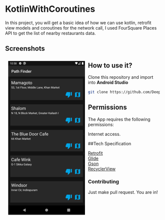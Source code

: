 # KotlinWithCoroutines


In this project, you will get a basic idea of how we can use kotlin, retrofit view models and coroutines for the network call, I used FourSquare Places API to get the list of nearby restaurants data. 


## Screenshots

[<img src="screenshots/screenshot1.png" align="left"
width="250"
    hspace="10" vspace="10">](screenshots/screenshot1.png)

## How to use it?
Clone this repository and import into **Android Studio**
```bash
git clone https://github.com/DeepakChhipa1999/kotlinproject.git
```

## Permissions
The App requires the following permissions:
- Internet access.

##Tech Specification
- [Retrofit](https://square.github.io/retrofit/)
- [Glide](https://github.com/bumptech/glide)
- [Gson](https://github.com/google/gson)
- [RecyclerView](https://developer.android.com/jetpack/androidx/releases/recyclerview)


### Contributing
Just make pull request. You are in!